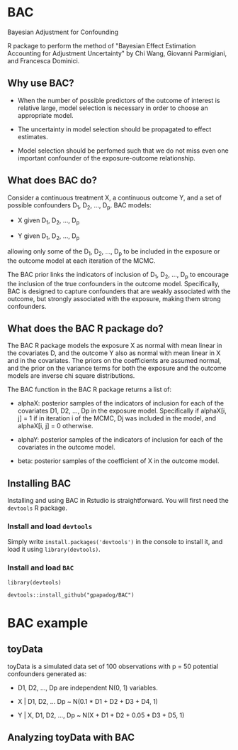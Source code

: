 # BAC
Bayesian Adjustment for Confounding

R package to perform the method of "Bayesian Effect Estimation Accounting for Adjustment Uncertainty" by Chi Wang, Giovanni Parmigiani, and Francesca Dominici.

## Why use BAC?

- When the number of possible predictors of the outcome of interest is relative large,
model selection is necessary in order to choose an appropriate model.

- The uncertainty in model selection should be propagated to effect estimates.

- Model selection should be perfomed such that we do not miss even one important
confounder of the exposure-outcome relationship.

## What does BAC do?

Consider a continuous treatment X, a continuous outcome Y, and a set of possible
confounders D<sub>1</sub>, D<sub>2</sub>, ..., D<sub>p</sub>. BAC models:

- X given D<sub>1</sub>, D<sub>2</sub>, ..., D<sub>p</sub>

- Y given D<sub>1</sub>, D<sub>2</sub>, ..., D<sub>p</sub>

allowing only some of the D<sub>1</sub>, D<sub>2</sub>, ..., D<sub>p</sub> to be included in the exposure or the
outcome model at each iteration of the MCMC.

The BAC prior links the indicators of inclusion of D<sub>1</sub>, D<sub>2</sub>,
..., D<sub>p</sub> to encourage
the inclusion of the true confounders in the outcome model. Specifically, BAC is
designed to capture confounders that are weakly associated with the outcome, but
strongly associated with the exposure, making them strong confounders.

## What does the BAC R package do?

The BAC R package models the exposure X as normal with mean linear in the covariates
D, and the outcome Y also as normal with mean linear in X and in the covariates. The
priors on the coefficients are assumed normal, and the prior on the variance terms for
both the exposure and the outcome models are inverse chi square distributions.

The BAC function in the BAC R package returns a list of:
- alphaX: posterior samples of the indicators of inclusion for each of the covariates
D1, D2, ..., Dp in the exposure model. Specifically if alphaX[i, j] = 1 if in
iteration i of the MCMC, Dj was included in the model, and alphaX[i, j] = 0 otherwise.

- alphaY: posterior samples of the indicators of inclusion for each of the covariates
in the outcome model.

- beta: posterior samples of the coefficient of X in the outcome model.


## Installing BAC
Installing and using BAC in Rstudio is straightforward. You will first need the ```devtools``` R package.
### Install and load ```devtools```
Simply write ```install.packages('devtools')``` in the console to install it, and load it using ```library(devtools)```.
### Install and load ```BAC```
```
library(devtools)

devtools::install_github("gpapadog/BAC")
```


# BAC example

## toyData
toyData is a simulated data set of 100 observations with p = 50 potential confounders generated as:

- D1, D2, ..., Dp are independent N(0, 1) variables.

- X | D1, D2, ... Dp ~ N(0.1 * D1 + D2 + D3 + D4, 1)

- Y | X, D1, D2, ..., Dp ~ N(X + D1 + D2 + 0.05 * D3 + D5, 1)


## Analyzing toyData with BAC

